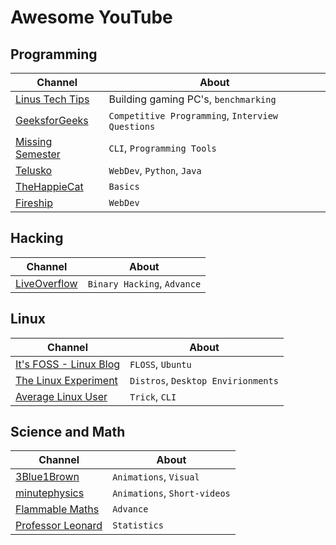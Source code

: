 # Awesome YouTube

## Programming

Channel | About
---|---
[Linus Tech Tips](https://www.youtube.com/channel/UCXuqSBlHAE6Xw-yeJA0Tunw) | Building gaming PC's, `benchmarking`
[GeeksforGeeks](https://www.youtube.com/channel/UC0RhatS1pyxInC00YKjjBqQ) | `Competitive Programming`, `Interview Questions`
[Missing Semester](https://www.youtube.com/channel/UCuXy5tCgEninup9cGplbiFw) | `CLI`, `Programming Tools`
[Telusko](https://www.youtube.com/channel/UC59K-uG2A5ogwIrHw4bmlEg) | `WebDev`, `Python`, `Java`
[TheHappieCat](https://www.youtube.com/channel/UCtAIs1VCQrymlAnw3mGonhw) | `Basics`
[Fireship](https://www.youtube.com/channel/UCtAIs1VCQrymlAnw3mGonhw) | `WebDev`

## Hacking

Channel | About
---|---
[LiveOverflow](https://www.youtube.com/channel/UClcE-kVhqyiHCcjYwcpfj9w) | `Binary Hacking`, `Advance`


## Linux

Channel | About
---|---
[It's FOSS - Linux Blog](https://www.youtube.com/c/Itsfoss/featured) | `FLOSS`, `Ubuntu`
[The Linux Experiment](https://www.youtube.com/channel/UC5UAwBUum7CPN5buc-_N1Fw) | `Distros`, `Desktop Envirionments`
[Average Linux User](https://www.youtube.com/channel/UCZiL6BoryLWxyapUuVYW27g) | `Trick`, `CLI`

## Science and Math

Channel | About
---|---
[3Blue1Brown](https://www.youtube.com/channel/UCYO_jab_esuFRV4b17AJtAw) | `Animations`, `Visual`
[minutephysics](https://www.youtube.com/channel/UCUHW94eEFW7hkUMVaZz4eDg) | `Animations`, `Short-videos`
[Flammable Maths](https://www.youtube.com/channel/UCtAIs1VCQrymlAnw3mGonhw) | `Advance`
[Professor Leonard](https://www.youtube.com/channel/UCtAIs1VCQrymlAnw3mGonhw) | `Statistics`